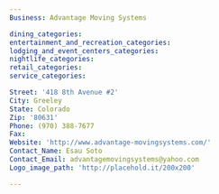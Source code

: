 ```yaml
---
Business: Advantage Moving Systems

dining_categories:
entertainment_and_recreation_categories:
lodging_and_event_centers_categories:
nightlife_categories:
retail_categories:
service_categories:

Street: '418 8th Avenue #2'
City: Greeley
State: Colorado
Zip: '80631'
Phone: (970) 388-7677
Fax:
Website: 'http://www.advantage-movingsystems.com/'
Contact_Name: Esau Soto
Contact_Email: advantagemovingsystems@yahoo.com
Logo_image_path: 'http://placehold.it/200x200'

---
```



